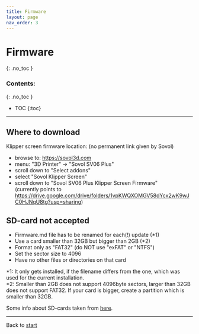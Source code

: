 ```yaml
---
title: Firmware
layout: page
nav_order: 3
---
```

# Firmware
{: .no_toc }
### Contents:
{: .no_toc }
- TOC
{:toc}
----


## Where to download
Klipper screen firmware location: (no permanent link given by Sovol)
  * browse to: <https://sovol3d.com>
  * menu: "3D Printer" -> "Sovol SV06 Plus"
  * scroll down to "Select addons"
  * select "Sovol Klipper Screen"
  * scroll down to "Sovol SV06 Plus Klipper Screen Firmware"  
    (currently points to <https://drive.google.com/drive/folders/1vpKWQXOMGV58dYcx2wK9wJC0HJNqU8tg?usp=sharing>)

## SD-card not accepted
  * Firmware.md file has to be renamed for each(!) update (\*1)
  * Use a card smaller than 32GB but bigger than 2GB (\*2)
  * Format only as "FAT32" (do NOT use "exFAT" or "NTFS")
  * Set the sector size to 4096
  * Have no other files or directories on that card

\*1: It only gets installed, if the filename differs from the one, which was used for the current installation.  
\*2: Smaller than 2GB does not support 4096byte sectors, larger than 32GB does not support FAT32. If your card is bigger, create a partition which is smaller than 32GB.

Some info about SD-cards taken from [here](https://forum.sovol3d.com/t/sv06-mainboard-brick-after-updating-sovol-firmware/862/68).

----
Back to [start](index.html)
